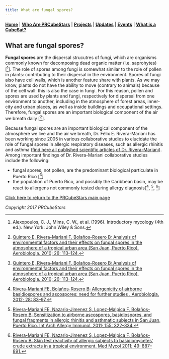 ```yaml
---
title: What are fungal spores?
---  
```



[**Home**](https://friveramariani.github.io/PRCubeStars/) | [**Who Are PRCubeStars**](https://friveramariani.github.io/PRCubeStars/about) | [**Projects**](https://friveramariani.github.io/PRCubeStars/projects) | [**Updates**](https://friveramariani.github.io/PRCubeStars/updates) | [**Events**](https://friveramariani.github.io/PRCubeStars/images) | [**What is a CubeSat?**](https://friveramariani.github.io/PRCubeStars/cubesat) 

## What are fungal spores?

**Fungal spores** are the dispersal strucutres of fungi, which are organisms commonly known for decomposing dead organic matter (i.e. saprohytes) [[^fn1]]. The role of spores among fungi is somewhat similar to the role of pollen in plants: contributing to their dispersal in the environment. Spores of fungi also have cell walls, which is another feature share with plants. As we may know, plants do not have the ability to move (contrary to animals) because of the cell wall: this is also the case in fungi. For this reason, pollen and spores are used by plants and fungi, respectively for dispersal from one environment to another, including in the atmosphere of forest areas, inner-city and urban places, as well as inside buildings and occupational settings. Therefore, fungal spores are an important biological component of the air we breath daily [[^fn2]]. 

Because fungal spores are an important biological component of the atmosphere we live and the air we breath, Dr. Félix E. Rivera-Mariani has been working since 2005 in various collaborative studies to elucidate the role of fungal spores in allergic respiratory diseases, such as allergic rhinitis and asthma ([find here all published scientific articles of Dr. Rivera-Mariani](https://www.researchgate.net/profile/Felix_Rivera-Mariani/publications?sorting=newest&page=2)). Among important findings of Dr. Rivera-Mariani collaborative studies include the following:

 - fungal spores, not pollen, are the predominant biological particulate in Puerto Rico [[^fn2]] 
 - the population of Puerto Rico, and possibly the Caribbean basin, may be react to allergens not commonly tested during allergy diagnosis[[^fn3], [^fn4], [^fn5]]


[^fn1]: Alexopoulos, C. J., Mims, C. W., et al. (1996). Introductory mycology (4th ed.). New York: John Wiley & Sons.

[^fn2]: [Quintero E, Rivera-Mariani F, Bolaños-Rosero B: Analysis of environmental factors and their effects on fungal spores in the atmosphere of a tropical urban area (San Juan, Puerto Rico). Aerobiologia. 2010; 26: 113–124.](https://www.researchgate.net/publication/226034160_Analysis_of_environmental_factors_and_their_effects_on_fungal_spores_in_the_atmosphere_of_a_tropical_urban_area_San_Juan_Puerto_Rico)

[^fn3]: [Rivera-Mariani FE, Bolaños-Rosero B: Allergenicity of airborne basidiospores and ascospores: need for further studies . Aerobiologia. 2012; 28: 83–97.](https://www.researchgate.net/publication/255823215_Allergenicity_of_airborne_basidiospores_and_ascospores_Need_for_further_studies)

[^fn4]: [Rivera-Mariani FE, Nazario-Jimenez S, Lopez-Malpica F, Bolaños-Rosero B: Sensitization to airborne ascospores, basidiospores, and fungal fragments in allergic rhinitis and asthmatic subjects in San Juan, Puerto Rico. Int Arch Allergy Immunol. 2011; 155: 322–334.](https://www.researchgate.net/publication/49967063_Sensitization_to_Airborne_Ascospores_Basidiospores_and_Fungal_Fragments_in_Allergic_Rhinitis_and_Asthmatic_Subjects_in_San_Juan_Puerto_Rico)

[^fn5]: [Rivera-Mariani FE, Nazario-Jimenez S, Lopez-Malpica F, Bolaños-Rosero B: Skin test reactivity of allergic subjects to basidiomycetes’ crude extracts in a tropical environment. Med Mycol 2011; 49: 887–891.](https://www.researchgate.net/publication/51064399_Skin_test_reactivity_of_allergic_subjects_to_basidiomycetes%27_crude_extracts_in_a_tropical_environment)

<script>
  (function(i,s,o,g,r,a,m){i['GoogleAnalyticsObject']=r;i[r]=i[r]||function(){
  (i[r].q=i[r].q||[]).push(arguments)},i[r].l=1*new Date();a=s.createElement(o),
  m=s.getElementsByTagName(o)[0];a.async=1;a.src=g;m.parentNode.insertBefore(a,m)
  })(window,document,'script','https://www.google-analytics.com/analytics.js','ga');

  ga('create', 'UA-103557590-2', 'auto');
  ga('send', 'pageview');

</script>

[Click here to return to the PRCubeStars main page](https://friveramariani.github.io/PRCubeStars/)

*Copyright 2017 PRCubeStars*

